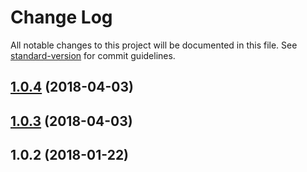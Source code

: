 # Change Log

All notable changes to this project will be documented in this file. See [standard-version](https://github.com/conventional-changelog/standard-version) for commit guidelines.

<a name="1.0.4"></a>
## [1.0.4](https://github.com/mttrbit/lambda-handler/compare/v1.0.3...v1.0.4) (2018-04-03)



<a name="1.0.3"></a>
## [1.0.3](https://github.com/mttrbit/lambda-handler/compare/v1.0.2...v1.0.3) (2018-04-03)



<a name="1.0.2"></a>
## 1.0.2 (2018-01-22)
